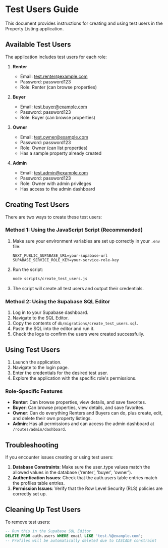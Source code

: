 # Test Users Guide

This document provides instructions for creating and using test users in the Property Listing application.

## Available Test Users

The application includes test users for each role:

1. **Renter**
   - Email: test.renter@example.com
   - Password: password123
   - Role: Renter (can browse properties)

2. **Buyer**
   - Email: test.buyer@example.com
   - Password: password123
   - Role: Buyer (can browse properties)

3. **Owner**
   - Email: test.owner@example.com
   - Password: password123
   - Role: Owner (can list properties)
   - Has a sample property already created

4. **Admin**
   - Email: test.admin@example.com
   - Password: password123
   - Role: Owner with admin privileges
   - Has access to the admin dashboard

## Creating Test Users

There are two ways to create these test users:

### Method 1: Using the JavaScript Script (Recommended)

1. Make sure your environment variables are set up correctly in your `.env` file:
   ```
   NEXT_PUBLIC_SUPABASE_URL=your-supabase-url
   SUPABASE_SERVICE_ROLE_KEY=your-service-role-key
   ```

2. Run the script:
   ```bash
   node scripts/create_test_users.js
   ```

3. The script will create all test users and output their credentials.

### Method 2: Using the Supabase SQL Editor

1. Log in to your Supabase dashboard.
2. Navigate to the SQL Editor.
3. Copy the contents of `db/migrations/create_test_users.sql`.
4. Paste the SQL into the editor and run it.
5. Check the logs to confirm the users were created successfully.

## Using Test Users

1. Launch the application.
2. Navigate to the login page.
3. Enter the credentials for the desired test user.
4. Explore the application with the specific role's permissions.

### Role-Specific Features

- **Renter**: Can browse properties, view details, and save favorites.
- **Buyer**: Can browse properties, view details, and save favorites.
- **Owner**: Can do everything Renters and Buyers can do, plus create, edit, and delete their own property listings.
- **Admin**: Has all permissions and can access the admin dashboard at `/routes/admin/dashboard`.

## Troubleshooting

If you encounter issues creating or using test users:

1. **Database Constraints**: Make sure the user_type values match the allowed values in the database ('renter', 'buyer', 'owner').
2. **Authentication Issues**: Check that the auth.users table entries match the profiles table entries.
3. **Permission Issues**: Verify that the Row Level Security (RLS) policies are correctly set up.

## Cleaning Up Test Users

To remove test users:

```sql
-- Run this in the Supabase SQL Editor
DELETE FROM auth.users WHERE email LIKE 'test.%@example.com';
-- Profiles will be automatically deleted due to CASCADE constraint
``` 